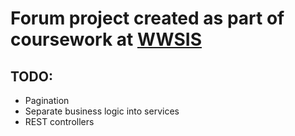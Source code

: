 # Forum project created as part of coursework at [WWSIS](https://horyzont.eu/)

## TODO: 
- Pagination
- Separate business logic into services
- REST controllers
